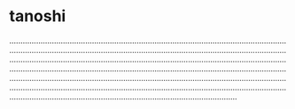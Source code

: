 # tanoshi
..............................................................................................................................................................................................................................................................................................................................................................................................................................................................................................................................................................................................................................................................................................................................................................................................................................................................................